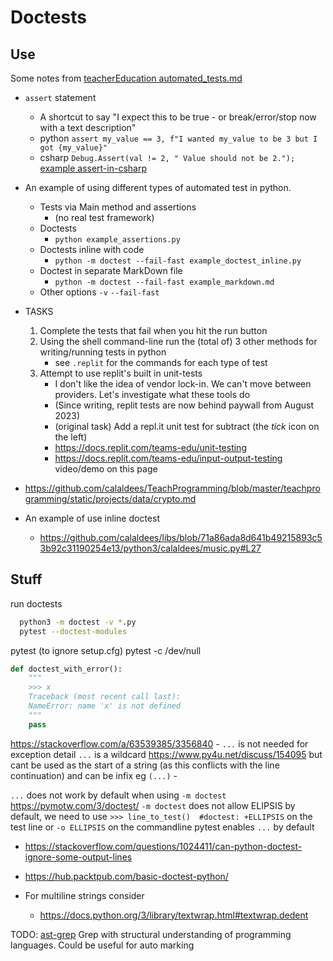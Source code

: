 Doctests
========

Use
---

Some notes from [teacherEducation automated_tests.md](https://github.com/calaldees/teacherEducation/blob/main/teacherEducation/automated_tests.md)

* `assert` statement
    * A shortcut to say "I expect this to be true - or break/error/stop now with a text description"
    * python `assert my_value == 3, f"I wanted my_value to be 3 but I got {my_value}"`
    * csharp `Debug.Assert(val != 2, " Value should not be 2.");` [example assert-in-csharp](https://www.educba.com/assert-in-c-sharp/)


* An example of using different types of automated test in python.
    * Tests via Main method and assertions
        * (no real test framework)
    * Doctests
        * `python example_assertions.py`
    * Doctests inline with code
        * `python -m doctest --fail-fast example_doctest_inline.py`
    * Doctest in separate MarkDown file
        * `python -m doctest --fail-fast example_markdown.md`
    * Other options `-v` `--fail-fast`
* TASKS
    1. Complete the tests that fail when you hit the run button
    2. Using the shell command-line run the (total of) 3 other methods for writing/running tests in python
        * see `.replit` for the commands for each type of test
    3. Attempt to use replit's built in unit-tests
        * I don't like the idea of vendor lock-in. We can't move between providers. Let's investigate what these tools do
        * (Since writing, replit tests are now behind paywall from August 2023) 
        * (original task) Add a repl.it unit test for subtract (the _tick_ icon on the left)
        * https://docs.replit.com/teams-edu/unit-testing
        * https://docs.replit.com/teams-edu/input-output-testing video/demo on this page

* https://github.com/calaldees/TeachProgramming/blob/master/teachprogramming/static/projects/data/crypto.md
* An example of use inline doctest
    * https://github.com/calaldees/libs/blob/71a86ada8d641b49215893c53b92c31190254e13/python3/calaldees/music.py#L27



Stuff
-----

run doctests
```bash
  python3 -m doctest -v *.py
  pytest --doctest-modules
```

pytest (to ignore setup.cfg)
  pytest -c /dev/null

```python
def doctest_with_error():
    """
    >>> x
    Traceback (most recent call last):
    NameError: name 'x' is not defined
    """
    pass
```
https://stackoverflow.com/a/63539385/3356840 - `...` is not needed for exception detail
`...` is a wildcard
https://www.py4u.net/discuss/154095
but cant be used as the start of a string (as this conflicts with the line continuation)
and can be infix eg `(...)` -

`...` does not work by default when using `-m doctest`
https://pymotw.com/3/doctest/
`-m doctest` does not allow ELIPSIS by default, we need to use `>>> line_to_test()  #doctest: +ELLIPSIS` on the test line or `-o ELLIPSIS` on the commandline
pytest enables `...` by default



* https://stackoverflow.com/questions/1024411/can-python-doctest-ignore-some-output-lines
* https://hub.packtpub.com/basic-doctest-python/

* For multiline strings consider
    * https://docs.python.org/3/library/textwrap.html#textwrap.dedent


TODO:
[ast-grep](https://ast-grep.github.io/)
Grep with structural understanding of programming languages. Could be useful for auto marking
